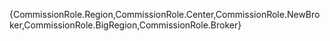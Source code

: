 {CommissionRole.Region,CommissionRole.Center,CommissionRole.NewBroker,CommissionRole.BigRegion,CommissionRole.Broker}